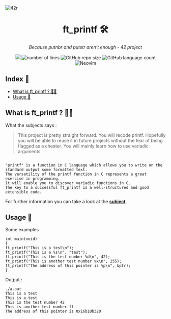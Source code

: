 ![42r](https://github.com/adenord/libft/assets/20702781/a66bf83a-800d-4e1a-9bf3-9d9d821d4070)

<div align=center><h1>ft_printf 🛠️</h1>
<i>Because putnbr and putstr aren’t enough - 42 project</i></div>
<p align="center">
<img src="https://img.shields.io/badge/C-00599C?style=for-the-badge&logo=c&logoColor=white">
<img alt="number of lines" src="https://tokei.rs/b1/github/adenord/libft">
<img alt="GitHub repo size" src="https://img.shields.io/github/repo-size/adenord/libft">
<img alt="GitHub language count" src="https://img.shields.io/github/languages/count/adenord/libft">
<img alt="Neovim" src="https://img.shields.io/badge/NeoVim-%2357A143.svg?&style=for-the-badge&logo=neovim&logoColor=white">
</p>
<h2>Index 📍</h2>
<ul>
  <li><a href="#libft">What is ft_printf ? 👨‍💻</a></li>
  <li><a href="#usage">Usage 👷</a></li>
</ul>

<h2 id="libft">What is ft_printf ? 👨‍💻</h2>
<p>What the subjects says :</p>
<blockquote>
This project is pretty straight forward. You will recode printf. Hopefully you will be able to reuse it in future projects without the fear of being flagged as a cheater. You will mainly learn how to use variadic arguments.
</blockquote>
<div><pre><code>
"printf" is a function in C language which allows you to write on the standard output some formatted text.
The versatility of the printf function in C represents a great exercise in programming. 
It will enable you to discover variadic functions in C.
The key to a successful ft_printf is a well-structured and good extensible code.
</code></pre></div>
<p>For further information you can take a look at the <a alt="subject" href="https://github.com/adenord/ft_printf/blob/main/ft_printf.pdf"><strong>subject</strong></a>.</p>
<h2 id="usage">Usage 👷</h2>
<p>Some examples</p>
<div><pre><code>int main(void)
{
ft_printf("This is a test\n");
ft_printf("This is a %s\n", "test");
ft_printf("This is the test number %d\n", 42);
ft_printf("This is another test number %x\n", 255);
ft_printf("The address of this pointer is %p\n", &ptr);
}
</code></pre></div>
<p>Output :</p>
<div><pre><code>./a.out
This is a test
This is a test
This is the test number 42
This is another test number ff
The address of this pointer is 0x16b10b320
</code></pre></div>
